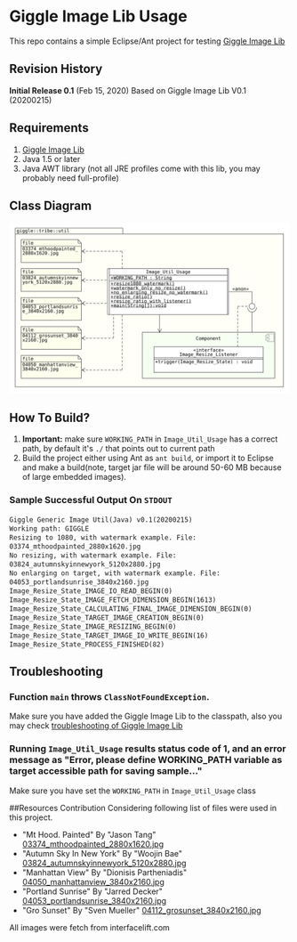 # Giggle Image Lib Usage
This repo contains a simple Eclipse/Ant project for testing [Giggle Image Lib](https://github.com/911992/_Giggle_image_util)

## Revision History
**Initial Release 0.1** (Feb 15, 2020)
Based on Giggle Image Lib V0.1 (20200215)

## Requirements
1. [Giggle Image Lib](https://github.com/911992/_Giggle_image_util) 
2. Java 1.5 or later
3. Java AWT library (not all JRE profiles come with this lib, you may probably need full-profile)

## Class Diagram
![Project Class Diagram](./docs/class_diagram/class_diagram_partial.svg)

## How To Build?
1. **Important:** make sure `WORKING_PATH` in `Image_Util_Usage` has a correct path, by default it's `./` that points out to current path  
2. Build the project either using Ant as `ant build`, or import it to Eclipse and make a build(note, target jar file will be around 50-60 MB because of large embedded images).

### Sample Successful Output On `STDOUT`
```
Giggle Generic Image Util(Java) v0.1(20200215)
Working path: GIGGLE
Resizing to 1080, with watermark example. File: 03374_mthoodpainted_2880x1620.jpg
No resizing, with watermark example. File: 03824_autumnskyinnewyork_5120x2880.jpg
No enlarging on target, with watermark example. File: 04053_portlandsunrise_3840x2160.jpg
Image_Resize_State_IMAGE_IO_READ_BEGIN(0)
Image_Resize_State_IMAGE_FETCH_DIMENSION_BEGIN(1613)
Image_Resize_State_CALCULATING_FINAL_IMAGE_DIMENSION_BEGIN(0)
Image_Resize_State_TARGET_IMAGE_CREATION_BEGIN(0)
Image_Resize_State_IMAGE_RESIZING_BEGIN(0)
Image_Resize_State_TARGET_IMAGE_IO_WRITE_BEGIN(16)
Image_Resize_State_PROCESS_FINISHED(82)
```

## Troubleshooting
### Function `main` throws `ClassNotFoundException`.
Make sure you have added the Giggle Image Lib to the classpath, also you may check [troubleshooting of Giggle Image Lib](https://github.com/911992/_Giggle_image_util#troubleshooting)

### Running `Image_Util_Usage` results status code of 1, and an error message as "Error, please define WORKING_PATH variable as target accessible path for saving sample..."
Make sure you have set the `WORKING_PATH` in `Image_Util_Usage` class

##Resources Contribution
Considering following list of files were used in this project.
* "Mt Hood. Painted" By "Jason Tang" [03374_mthoodpainted_2880x1620.jpg](./src/giggle/tribe/util/03374_mthoodpainted_2880x1620.jpg)  
* "Autumn Sky In New York" By "Woojin Bae" [03824_autumnskyinnewyork_5120x2880.jpg](./src/giggle/tribe/util/03824_autumnskyinnewyork_5120x2880.jpg)  
* "Manhattan View" By "Dionisis Partheniadis" [04050_manhattanview_3840x2160.jpg](./src/giggle/tribe/util/04050_manhattanview_3840x2160.jpg)
* "Portland Sunrise" By "Jarred Decker" [04053_portlandsunrise_3840x2160.jpg](./src/giggle/tribe/util/04053_portlandsunrise_3840x2160.jpg)
* "Gro Sunset" By "Sven Mueller" [04112_grosunset_3840x2160.jpg](./src/giggle/tribe/util/04112_grosunset_3840x2160.jpg)


All images were fetch from interfacelift.com 